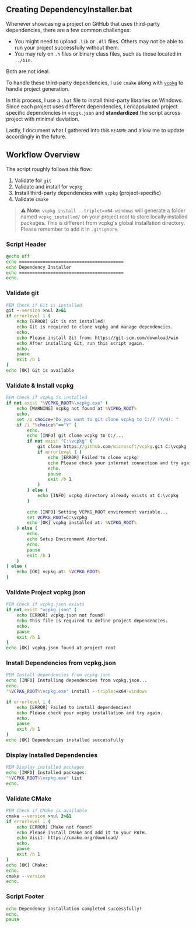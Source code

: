 ## Creating DependencyInstaller.bat

Whenever showcasing a project on GitHub that uses third-party dependencies, there are a few common challenges:

- You might need to upload `.lib` or `.dll` files. Others may not be able to run your project successfully without them.
- You may rely on `.h` files or binary class files, such as those located in `../bin`.

Both are not ideal.

To handle these third-party dependencies, I use `cmake` along with [`vcpkg`](https://github.com/hchia93/hchia93/blob/main/vcpkg-README.md) to handle project generation.

In this process, I use a `.bat` file to install third-party libraries on Windows. 
Since each project uses different dependencies, I encapsulated project specific dependencies in `vcpgk.json` and **standardized** the script across project with minimal deviation.

Lastly, I document what I gathered into this `README` and allow me to update accordingly in the future.

## Workflow Overview

The script roughly follows this flow:

1. Validate for `git`
2. Validate and install for `vcpkg`
3. Install third-party dependencies with `vcpkg` (project-specific)
4. Validate `cmake`

> **⚠️ Note:** 
> `vcpkg install --triplet=x64-windows` will generate a folder named `vcpkg_installed/` on your project root to store locally installed packages. This is different from vcpkg's global installation directory. Please remember to add it in `.gitignore`.

### Script Header
```cmd
@echo off
echo ========================================
echo Dependency Installer
echo ========================================
echo.
```
### Validate git
```cmd
REM Check if Git is installed
git --version >nul 2>&1
if errorlevel 1 (
    echo [ERROR] Git is not installed!
    echo Git is required to clone vcpkg and manage dependencies.
    echo.
    echo Please install Git from: https://git-scm.com/download/win
    echo After installing Git, run this script again.
    echo.
    pause
    exit /b 1
)
echo [OK] Git is available
```

### Validate & Install vcpkg
```cmd
REM Check if vcpkg is installed
if not exist "%VCPKG_ROOT%\vcpkg.exe" (
    echo [WARNING] vcpkg not found at %VCPKG_ROOT%
    echo.
    set /p choice="Do you want to git clone vcpkg to C:/? (Y/N): "
    if /i "%choice%"=="Y" (
        echo.
        echo [INFO] git clone vcpkg to C:/...
        if not exist "C:\vcpkg" (
            git clone https://github.com/microsoft/vcpkg.git C:\vcpkg
            if errorlevel 1 (
                echo [ERROR] Failed to clone vcpkg!
                echo Please check your internet connection and try again.
                echo.
                pause
                exit /b 1
            )
        ) else (
            echo [INFO] vcpkg directory already exists at C:\vcpkg
        )
        
        echo [INFO] Setting VCPKG_ROOT environment variable...
        set VCPKG_ROOT=C:\vcpkg
        echo [OK] vcpkg installed at: %VCPKG_ROOT%
    ) else (
        echo.
        echo Setup Environment Aborted.
        echo.
        pause
        exit /b 1
    )
) else (
    echo [OK] vcpkg at: %VCPKG_ROOT%
)
```

### Validate Project vcpkg.json
```cmd
REM Check if vcpkg.json exists
if not exist "vcpkg.json" (
    echo [ERROR] vcpkg.json not found!
    echo This file is required to define project dependencies.
    echo.
    pause
    exit /b 1
)
echo [OK] vcpkg.json found at project root
```

### Install Dependencies from vcpkg.json
```cmd
REM Install dependencies from vcpkg.json
echo [INFO] Installing dependencies from vcpkg.json...
echo.
"%VCPKG_ROOT%\vcpkg.exe" install --triplet=x64-windows

if errorlevel 1 (
    echo [ERROR] Failed to install dependencies!
    echo Please check your vcpkg installation and try again.
    echo.
    pause
    exit /b 1
)
echo [OK] Dependencies installed successfully
```

### Display Installed Dependencies
```cmd
REM Display installed packages
echo [INFO] Installed packages:
"%VCPKG_ROOT%\vcpkg.exe" list
echo.
```

### Validate CMake
```cmd
REM Check if CMake is available
cmake --version >nul 2>&1
if errorlevel 1 (
    echo [ERROR] CMake not found!
    echo Please install CMake and add it to your PATH.
    echo Visit: https://cmake.org/download/
    echo.
    pause
    exit /b 1
)
echo [OK] CMake: 
echo.
cmake --version
echo.
```

### Script Footer
```cmd
echo Dependency installation completed successfully!
echo.
pause 
```
